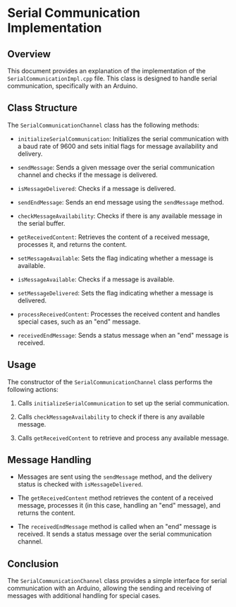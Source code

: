 # Serial Communication Implementation

## Overview

This document provides an explanation of the implementation of the `SerialCommunicationImpl.cpp` file. This class is designed to handle serial communication, specifically with an Arduino.

## Class Structure

The `SerialCommunicationChannel` class has the following methods:

- `initializeSerialCommunication`: Initializes the serial communication with a baud rate of 9600 and sets initial flags for message availability and delivery.

- `sendMessage`: Sends a given message over the serial communication channel and checks if the message is delivered.

- `isMessageDelivered`: Checks if a message is delivered.

- `sendEndMessage`: Sends an end message using the `sendMessage` method.

- `checkMessageAvailability`: Checks if there is any available message in the serial buffer.

- `getReceivedContent`: Retrieves the content of a received message, processes it, and returns the content.

- `setMessageAvailable`: Sets the flag indicating whether a message is available.

- `isMessageAvailable`: Checks if a message is available.

- `setMessageDelivered`: Sets the flag indicating whether a message is delivered.

- `processReceivedContent`: Processes the received content and handles special cases, such as an "end" message.

- `receivedEndMessage`: Sends a status message when an "end" message is received.

## Usage

The constructor of the `SerialCommunicationChannel` class performs the following actions:

1. Calls `initializeSerialCommunication` to set up the serial communication.

2. Calls `checkMessageAvailability` to check if there is any available message.

3. Calls `getReceivedContent` to retrieve and process any available message.

## Message Handling

- Messages are sent using the `sendMessage` method, and the delivery status is checked with `isMessageDelivered`.

- The `getReceivedContent` method retrieves the content of a received message, processes it (in this case, handling an "end" message), and returns the content.

- The `receivedEndMessage` method is called when an "end" message is received. It sends a status message over the serial communication channel.

## Conclusion

The `SerialCommunicationChannel` class provides a simple interface for serial communication with an Arduino, allowing the sending and receiving of messages with additional handling for special cases.
